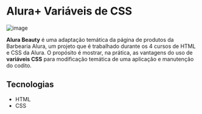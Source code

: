 # Alura+ Variáveis de CSS

![image](https://user-images.githubusercontent.com/76708357/163179485-4301628a-559c-4f79-a455-5ad8cf05de46.png)

**Alura Beauty** é uma adaptação temática da página de produtos da Barbearia Alura, um projeto que é trabalhado durante os 4 cursos de HTML e CSS da Alura. O propósito é mostrar, na prática, as vantagens do uso de **variáveis CSS** para modificação temática de uma aplicação e manutenção do codito.

## Tecnologias

* HTML
* CSS
